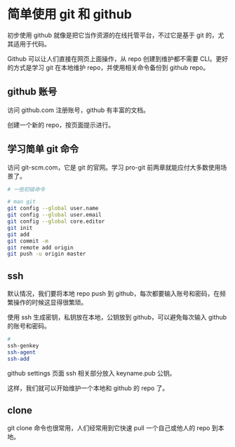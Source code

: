 # 简单使用 git 和 github

初步使用 github 就像是把它当作资源的在线托管平台，不过它是基于 git 的，尤其适用于代码。

Github 可以让人们直接在网页上面操作，从 repo 创建到维护都不需要 CLI。更好的方式是学习 git 在本地维护 repo，并使用相关命令备份到 github repo。

## github 账号

访问 github.com 注册账号，github 有丰富的文档。

创建一个新的 repo，按页面提示进行。

## 学习简单 git 命令

访问 git-scm.com，它是 git 的官网。学习 pro-git 前两章就能应付大多数使用场景了。

```sh
# 一些初级命令

# man git 
git config --global user.name
git config --global user.email
git config --global core.editor
git init
git add
git commit -m
git remote add origin
git push -u origin master
```

## ssh

默认情况，我们要将本地 repo push 到 github，每次都要输入账号和密码，在频繁操作的时候这显得很繁琐。

使用 ssh 生成密钥，私钥放在本地，公钥放到 github，可以避免每次输入 github 的账号和密码。

```sh
# 
ssh-genkey
ssh-agent
ssh-add
```

github settings 页面 ssh 相关部分放入 keyname.pub 公钥。

这样，我们就可以开始维护一个本地和 github 的 repo 了。

## clone

git clone 命令也很常用，人们经常用到它快速 pull 一个自己或他人的 repo 到本地。
